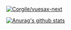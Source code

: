 [![Corgile/vuesax-next](https://gitee.com/corgile/vuesax-next/widgets/widget_card.svg?colors=4183c4,ffffff,ffffff,e3e9ed,666666,9b9b9b)](https://gitee.com/corgile/vuesax-next)

[![Anurag's github stats](https://github-readme-stats.vercel.app/api?username=corgile)](https://github.com/corgile/corgile)
